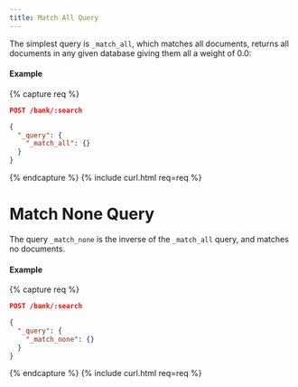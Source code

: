 ```yaml
---
title: Match All Query
---
```


The simplest query is `_match_all`, which matches all documents, returns all
documents in any given database giving them all a weight of 0.0:

#### Example

{% capture req %}

```json
POST /bank/:search

{
  "_query": {
    "_match_all": {}
  }
}
```
{% endcapture %}
{% include curl.html req=req %}


# Match None Query

The query `_match_none` is the inverse of the `_match_all` query, and matches
no documents.

#### Example

{% capture req %}

```json
POST /bank/:search

{
  "_query": {
    "_match_none": {}
  }
}
```
{% endcapture %}
{% include curl.html req=req %}
